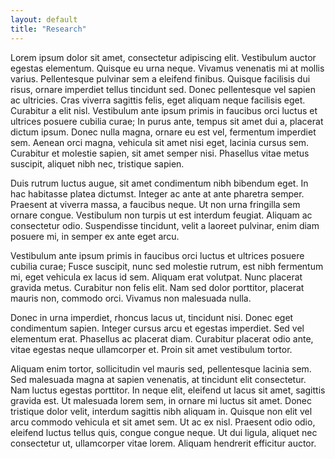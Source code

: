 ```yaml
---
layout: default
title: "Research"
---
```


Lorem ipsum dolor sit amet, consectetur adipiscing elit. Vestibulum auctor egestas elementum. Quisque eu urna neque. Vivamus venenatis mi at mollis varius. Pellentesque pulvinar sem a eleifend finibus. Quisque facilisis dui risus, ornare imperdiet tellus tincidunt sed. Donec pellentesque vel sapien ac ultricies. Cras viverra sagittis felis, eget aliquam neque facilisis eget. Curabitur a elit nisl. Vestibulum ante ipsum primis in faucibus orci luctus et ultrices posuere cubilia curae; In purus ante, tempus sit amet dui a, placerat dictum ipsum. Donec nulla magna, ornare eu est vel, fermentum imperdiet sem. Aenean orci magna, vehicula sit amet nisi eget, lacinia cursus sem. Curabitur et molestie sapien, sit amet semper nisi. Phasellus vitae metus suscipit, aliquet nibh nec, tristique sapien.

Duis rutrum luctus augue, sit amet condimentum nibh bibendum eget. In hac habitasse platea dictumst. Integer ac ante at ante pharetra semper. Praesent at viverra massa, a faucibus neque. Ut non urna fringilla sem ornare congue. Vestibulum non turpis ut est interdum feugiat. Aliquam ac consectetur odio. Suspendisse tincidunt, velit a laoreet pulvinar, enim diam posuere mi, in semper ex ante eget arcu.

Vestibulum ante ipsum primis in faucibus orci luctus et ultrices posuere cubilia curae; Fusce suscipit, nunc sed molestie rutrum, est nibh fermentum mi, eget vehicula ex lacus id sem. Aliquam erat volutpat. Nunc placerat gravida metus. Curabitur non felis elit. Nam sed dolor porttitor, placerat mauris non, commodo orci. Vivamus non malesuada nulla.

Donec in urna imperdiet, rhoncus lacus ut, tincidunt nisi. Donec eget condimentum sapien. Integer cursus arcu et egestas imperdiet. Sed vel elementum erat. Phasellus ac placerat diam. Curabitur placerat odio ante, vitae egestas neque ullamcorper et. Proin sit amet vestibulum tortor.

Aliquam enim tortor, sollicitudin vel mauris sed, pellentesque lacinia sem. Sed malesuada magna at sapien venenatis, at tincidunt elit consectetur. Nam luctus egestas porttitor. In neque elit, eleifend ut lacus sit amet, sagittis gravida est. Ut malesuada lorem sem, in ornare mi luctus sit amet. Donec tristique dolor velit, interdum sagittis nibh aliquam in. Quisque non elit vel arcu commodo vehicula et sit amet sem. Ut ac ex nisl. Praesent odio odio, eleifend luctus tellus quis, congue congue neque. Ut dui ligula, aliquet nec consectetur ut, ullamcorper vitae lorem. Aliquam hendrerit efficitur auctor.
